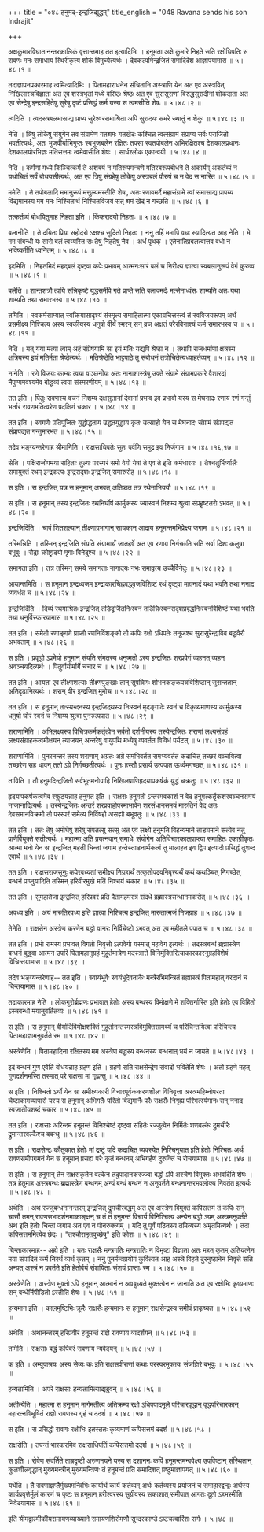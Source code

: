 +++
title = "०४८ हनुमद्-इन्द्रजिद्युद्धम्"
title_english = "048 Ravana sends his son Indrajit"

+++


अक्षकुमारविघातानन्तरकालिकं वृत्तान्तमाह तत इत्यादिभिः । हनूमता अक्षे
कुमारे निहते सति रक्षोधिपतिः स रावणः मनः समाधाय स्थिरीकृत्य शोकं
विमुच्येत्यर्थः । देवकल्पमिन्द्रजितं समादिदेश आज्ञापयामास  ॥  ५।४८।१  ॥   

  

तदाज्ञापनप्रकारमाह त्वमित्यादिभिः । पितामहाराधनेन संचितानि अस्त्राणि येन
अत एव अस्त्रवित् निखिलास्त्रविज्ञाता अत एव शस्त्रभृतां मध्ये वरिष्ठः
श्रेष्ठः अत एव सुरासुराणां विरुद्धसुरादीनां शोकदाता अत एव सेन्द्रेषु
इन्द्रसहितेषु सुरेषु दृष्टं प्रसिद्धं कर्म यस्य स त्वमसीति शेषः  ॥ 
५।४८।२  ॥   

  

त्वदिति । त्वदस्त्रबलमासाद्य प्राप्य सुरेश्वरसमाश्रिता अपि सुरादयः समरे
स्थातुं न शेकुः  ॥  ५।४८।३  ॥   

  

नेति । त्रिषु लोकेषु संयुगेन तव संग्रामेण गतश्रमः गतखेदः कश्चिन्न
त्वत्संग्रामं संप्राप्य सर्वः पराजितो भवतीत्यर्थः, अतः भुजवीर्याभिगुप्तः
स्वभुजबलेन रक्षितः तपसा स्वतपोबलेन अभिरक्षितश्च देशकालप्रधानः
देशकालयोरभिज्ञः मतिसत्तमः त्वमेवासीति शेषः । सार्धश्लोक एकान्वयी  ॥ 
५।४८।४  ॥   

  

नेति । कर्मणां मध्ये किञ्चित्कर्म ते अशक्यं न मतिरूपमन्त्रणे
मतिस्वरूपबोधने ते अकार्यम् अकर्तव्यं न यथोचितं सर्वं बोधयसीत्यर्थः, अत
एव त्रिषु संग्रहेषु लोकेषु अस्त्रबलं पौरुषं च न वेद स नास्ति  ॥  ५।४८।५
 ॥   

  

ममेति । ते तपोबलादि ममानुरूपं मत्तुल्यमस्तीति शेषः, अतः रणावमर्दे
महासंग्रामे त्वां समासाद्य प्रापय्य विद्यमानस्य मम मनः निश्चितार्थं
निश्चितविजयं सत् श्रमं खेदं न गच्छति  ॥  ५।४८।६  ॥   

  

तत्कर्तव्यं बोधयितुमाह निहता इति । किंकरादयो निहताः  ॥  ५।४८।७  ॥   

  

बलानीति । ते दयितः प्रियः सहोदरो ऽक्षश्च सूदितो निहतः । ननु तर्हि ममापि
वधः स्यादित्यत आह नेति । मे मम संबन्धी यः सारो बलं त्वय्यस्ति सः तेषु
निहतेषु नैव । अर्धं पृथक् । एतेनातिप्रबलत्वात्तव वधो न भविष्यतीति
ध्वनितम्  ॥  ५।४८।८  ॥   

  

इदमिति । निहतमिदं महद्बलं दृष्ट्वा कपेः प्रभावम् आत्मनःसारं बलं च
निरीक्ष्य ज्ञात्वा स्वबलानुरूपं वेगं कुरुष्व  ॥  ५।४८।९  ॥   

  

बलेति । शान्तशत्रौ त्वयि सन्निकृष्टे युद्धसमीपे गते प्राप्ते सति
बलावमर्दः मत्सेनाध्वंसः शाम्यति अतः यथा शाम्यति तथा समारभस्व  ॥  ५।४८।१०
 ॥   

  

तमिति । स्वकर्मसाम्यात् स्वक्रियासादृश्यं संस्मृत्य समाहितात्मा
एकाग्रचित्तस्त्वं तं स्वविजयरूपम् अर्थं प्रसमीक्ष्य निश्चित्य अस्य
स्वकीयस्य धनुषो वीर्यं स्मरन् सन् व्रज अक्षतं परैरविनाश्यं कर्म समारभस्व
च  ॥  ५।४८।११  ॥   

  

नेति । यत् यया मत्या त्वाम् अहं संप्रेषयामि सा इयं मतिः यद्यपि श्रेष्ठा
न । तथापि राजधर्माणां क्षत्रस्य क्षत्रियस्य इयं मतिर्मता श्रेष्ठेत्यर्थः
। मतिश्रेष्ठेति भाट्टपाठे तु संबोधनं तत्रोचितेत्यध्याहर्तव्यम्  ॥ 
५।४८।१२  ॥   

  

नानेति । रणे विजयः काम्यः त्वया वाञ्छनीयः अतः नानाशास्त्रेषु उक्ते
संग्रामे संग्रामप्रकारे वैशारद्यं नैपुण्यमवश्यमेव बोद्धव्यं त्वया
संस्मरणीयम्  ॥  ५।४८।१३  ॥   

  

तत इति । पितुः रावणस्य वचनं निशम्य दक्षसुतानां देवानां प्रभाव इव प्रभावो
यस्य स मेघनादः रणाय रणं गन्तुं भर्तारं रावणमतित्वरेण प्रदक्षिणं चकार  ॥ 
५।४८।१४  ॥   

  

तत इति । स्वगणैः प्रतिपूजितः युद्धोद्धताय उद्धतयुद्धाय कृतः उत्साहो येन
स मेघनादः संग्रामं संप्रपद्यत संप्रापद्यत गन्तुमारभत  ॥  ५।४८।१५  ॥   

  

तदेव भङ्ग्यन्तरेणाह श्रीमानिति । राक्षसाधिपतेः सुतः पर्वणि समुद्र इव
निर्जगाम  ॥  ५।४८।१६,१७  ॥   

  

सेति । पक्षिराजोपमया सहिताः तुल्यः परस्परं समो वेगो येषां ते एव ते इति
कर्मधारयः । तैश्चतुर्भिर्व्यालैः समायुक्तं रथम् इन्द्रकल्पः इन्द्रसदृशः
इन्द्रजित् समारुरोह  ॥  ५।४८।१८  ॥   

  

स इति । स इन्द्रजित् यत्र स हनूमान् अभवत् अतिष्ठत तत्र रथेनाभिययौ  ॥ 
५।४८।१९  ॥   

  

स इति । स हनूमान् तस्य इन्द्रजितः रथनिर्घोषं कार्मुकस्य ज्यास्वनं निशम्य
श्रुत्वा संप्रह़ृष्टतरो ऽभवत्  ॥  ५।४८।२०  ॥   

  

इन्द्रजिदिति । चापं शितशल्यान् तीक्ष्णाग्रभागान् सायकान् आदाय
हनूमन्तमभिप्रेक्ष्य जगाम  ॥  ५।४८।२१  ॥   

  

तस्मिन्निति । तस्मिन् इन्द्रजिति संयति संग्रामार्थं जातहर्षे अत एव रणाय
निर्गच्छति सति सर्वा दिशः कलुषा बभूवुः । रौद्राः क्रोष्ट्रादयो मृगाः
विनेदुश्च  ॥  ५।४८।२२  ॥   

  

समागता इति । तत्र तस्मिन् समये समागताः नागादयः नभः समावृत्य
उच्चैर्विनेदुः  ॥  ५।४८।२३  ॥   

  

आयान्तमिति । स हनूमान् इन्द्रध्वजम् इन्द्राकारचिह्नवद्ध्वजविशिष्टं रथं
दृष्ट्वा महानादं यथा भवति तथा ननाद व्यवर्धत च  ॥  ५।४८।२४  ॥   

  

इन्द्रजिदिति । दिव्यं रथमाश्रितः इन्द्रजित् तडिदूर्जितनिःस्वनं
तडिन्निःस्वनसदृशप्रवृद्धनिःस्वनविशिष्टं यथा भवति तथा धनुर्विस्फारयामास
 ॥  ५।४८।२५  ॥   

  

तत इति । समेतौ रणाङ्गणे प्राप्तौ रणनिर्विशङ्कौ तौ कपिः रक्षो ऽधिपतेः
तनूजश्च सुरासुरेन्द्राविव बद्धवैरौ अभवताम्  ॥  ५।४८।२६  ॥   

  

स इति । प्रवृद्धो ऽप्रमेयो हनूमान् संयति संमतस्य धनुष्मतो ऽस्य
इन्द्रजितः शरप्रवेगं व्यहनत् व्यहन् अवञ्चयदित्यर्थः । पितुर्वायोर्मार्गे
चचार च  ॥  ५।४८।२७  ॥   

  

तत इति । आयता एव तीक्ष्णशल्याः तीक्ष्णपुङ्खाः तान् सुपत्रिणः
शोभनकङ्कपत्रविशिष्टान् सुसन्ततान् अतिदृढानित्यर्थः । शरान् वीर
इन्द्रजित् मुमोच  ॥  ५।४८।२८  ॥   

  

तत इति । स हनूमान् तत्स्यन्दनस्य इन्द्रजिद्रथस्य निःस्वनं मृदङ्गादेः
स्वनं च विकृष्यमाणस्य कार्मुकस्य धनुषो घोरं स्वनं च निशम्य श्रुत्वा
पुनरुत्पपात  ॥  ५।४८।२९  ॥   

शराणामिति । अभिलक्ष्यस्य विचित्रकर्मकर्तृत्वेन सर्वतो दर्शनीयस्य
तस्येन्द्रजितः शराणां लक्ष्यसंग्रहं लक्ष्यसंग्राहकत्वमीक्षयन् त्याजयन्
अन्तरेषु वायुपथि मध्येषु व्यवर्तत विविधं पर्यटत्  ॥  ५।४८।३०  ॥   

  

शराणामिति । पुनरनन्तरं तस्य शराणाम् अग्रतः अग्रे समभिवर्तत समभ्यवर्तत
कदाचित् तच्छरं वञ्चयित्वा तच्छरेण सह धावन् ततो ऽग्रे निर्गच्छतीत्यर्थः ।
पुनः हस्तौ प्रसार्य उत्पपात ऊर्ध्वमगच्छत्  ॥  ५।४८।३१  ॥   

  

ताविति । तौ हनुमदिन्द्रजितौ सर्वभूतमनोग्राहि निखिलप्राणिहृदयापकर्षकं
युद्धं चक्रतुः  ॥  ५।४८।३२  ॥   

  

हृदयापकर्षकत्वमेव स्फुटयन्नाह हनुमत इति । राक्षसः हनूमतो ऽन्तरमवकाशं न
वेद हनुमत्कर्तृकशरवञ्चनसमयं नाजानादित्यर्थः । तस्येन्द्रजितः अन्तरं
शरप्रवाहोपरमाभावेन शरसंधानसमयं मारुतिर्न वेद अतः देवसमानविक्रमौ तौ
परस्परं समेत्य निर्विषहौ असह्यौ बभूवतुः  ॥  ५।४८।३३  ॥   

  

तत इति । ततः तेषु अमोघेषु शरेषु संपतत्सु सत्सु अत एव लक्ष्ये हनुमति
विहन्यमाने ताड्यमाने सत्येव नतु प्राणैर्वियुक्ते सतीत्यर्थः । महात्मा
अति प्रयत्नवान् समाधेः संयोगेन अतिविचारकालप्राप्त्या समाहितः एकाग्रीकृतः
आत्मा मनो येन सः इन्द्रजित् महतीं चिन्तां जगाम हन्तेस्ताडनार्थकत्वं तु
मालाहत इव द्विप इत्यादौ प्रसिद्धं तुशब्द एवार्थे  ॥  ५।४८।३४  ॥   

  

तत इति । राक्षसराजसूनुः कपेरवध्यतां समीक्ष्य निग्रहार्थं
तत्कृतोपद्रवनिवृत्त्यर्थं कथं कथञ्चित् निगच्छेत् बन्धनं प्राप्नुयादिति
तस्मिन् हरिवीरमुखे मतिं निश्चयं चकार  ॥  ५।४८।३५  ॥   

  

तत इति । सुमहातेजा इन्द्रजित् हरिप्रवरं प्रति पैतामहमस्त्रं संदधे
ब्रह्मास्त्रसन्धानमकरोत्  ॥  ५।४८।३६  ॥   

  

अवध्य इति । अयं मारुतिरवध्य इति ज्ञात्वा निश्चित्य इन्द्रजित्
मारुतात्मजं निजग्राह  ॥  ५।४८।३७  ॥   

  

तेनेति । राक्षसेन अस्त्रेण करणेन बद्धो वानरः निर्विचेष्टो ऽभवत् अत एव
महीतले पपात च  ॥  ५।४८।३८  ॥   

  

तत इति । प्रभो रामस्य प्रभावत् विगतो निवृत्तो ऽल्पवेगो यस्मात् महावेग
इत्यर्थः । तदस्त्रबन्धं ब्रह्मास्त्रेण बन्धनं बुद्ध्वा आत्मन उपरि
पितामहानुग्रहं मुहूर्तमात्रेण मदस्त्रात्ते
विनिर्मुक्तिरित्याकारकारनुग्रहविशेषं विचिन्तयामास  ॥  ५।४८।३९ ॥   

  

तदेव भङ्ग्यन्तरेणाह-- तत इति । स्वायंभूवैः स्वयंभूदेवताकैः
मन्त्रैरभिमन्त्रितं ब्रह्मास्त्रं पितामहात् वरदानं च चिन्तयामास  ॥ 
५।४८।४०  ॥   

  

तदाकारमाह नेति । लोकगुरोर्ब्रह्मणः प्रभावात् हेतोः अस्य बन्धस्य
विमोक्षणे मे शक्तिर्नास्ति इति हेतोः एव विहितो ऽस्त्रबन्धो
मयानुवर्तितव्यः  ॥  ५।४८।४१  ॥   

  

स इति । स हनूमान् वीर्यादिविमोक्षशक्तिं
गुहूर्तानन्तरमस्त्रविमुक्तिसामर्थ्यं च परिचिन्तयित्वा परिचिन्त्य
पितामहाज्ञामनुवर्तते स्म  ॥  ५।४८।४२  ॥   

  

अस्त्रेणेति । पितामहादिना रक्षितस्य मम अस्त्रेण बद्धस्य बन्धनस्य
बन्धनात् भयं न जायते  ॥  ५।४८।४३  ॥   

  

इदं बन्धनं गुण एवेति बोधयन्नाह ग्रहण इति । ग्रहणे सति राक्षसेन्द्रेण
संवादो भवितेति शेषः । अतो ग्रहणे महत् गुणदर्शनमस्ति तस्मात् परे राक्षसा
मां गृह्णन्तु  ॥  ५।४८।४४  ॥   

  

स इति । निश्चितो ऽर्थो येन सः समीक्ष्यकारी विचारपूर्वककरणशीलः विनिवृत्ता
अस्त्रमहिम्नोपरता चेष्टाकामव्यापारो यस्य स हनूमान् अभिगतैः परितो
विद्यमानैः परैः राक्षसैः निगृह्य परिभर्त्स्यमानः सन् ननाद स्वजातीयशब्दं
चकार  ॥  ५।४८।४५  ॥   

  

तत इति । राक्षसाः अरिन्दमं हनूमन्तं विनिश्चेष्टं दृष्ट्वा संहितैः
रज्जुत्वेन निर्मितैः शणवल्कैः द्रुमचीरैः द्रुमान्तरवल्कैश्च बबन्धुः  ॥ 
५।४८।४६  ॥   

  

स इति । राक्षसेन्द्रः कौतुकात् हेतोः मां द्रष्टुं यदि कदाचित् व्यवस्येत्
निश्चिनुयात् इति हेतोः निश्चितः अर्थः रावणसमीपगमनं येन स हनूमान् प्रसह्य
परैः कृतं बन्धनम् अभिगर्हणं दुरुक्तिं च रोचयामास  ॥  ५।४८।४७  ॥   

  

स इति । स हनूमान् तेन राक्षसकृतेन वल्केन तदुपादानकरज्ज्वा बद्धो ऽपि
अस्त्रेण विमुक्तः अभवदिति शेषः । तत्र हेतुमाह अस्त्रबन्धः ब्रह्मास्त्रेण
बन्धनम् अन्यं बन्धं बन्धनं न अनुवर्तते बन्धनान्तरमवलोक्य निवर्तत
इत्यर्थः  ॥  ५।४८।४८  ॥   

  

अथेति । अथ रज्जुबन्धनानन्तरम् इन्द्रजित् द्रुमचीरबद्धम् अत एव अस्त्रेण
विमुक्तं कपिसत्तमं तं कपिः सन् चासौ तमन् रावणसभादर्शनमाकाङ्क्षन् च तं तं
हनुमन्तं विचार्य विनिश्चित्य अन्येन बद्धो ऽयम् अस्त्रमनुवर्तते अथ इति
हेतोः चिन्तां जगाम अत एव न पौनरुक्त्यम् । यदि तु पूर्वं पठितस्य
तमित्यस्य अमृतमित्यर्थः । तदा कपिसत्तममित्येव छेदः ।
"तश्चौरामृतपुच्छेषु" इति कोशः  ॥  ५।४८।४९  ॥   

  

चिन्ताकारमाह-- अहो इति । यतः राक्षसैः मन्त्रगतिः मन्त्ररातिः न विमृष्टा
विज्ञाता अतः महत् कृतम् अतियत्नेन मया संपादितं कर्म निरर्थं व्यर्थं
कृतम् । ननु पुनर्मन्त्रप्रयोगं कुर्वित्यत आह अस्त्रे विहते दुरनुष्ठानेन
निवृत्ते सति अन्यत् अस्त्रं न प्रवर्तते इति हेतोर्वयं संशयिताः संशयं
प्राप्ताः स्म  ॥  ५।४८।५०  ॥   

  

अस्त्रेणेति । अस्त्रेण मुक्तो ऽपि हनूमान् आत्मानं न अवबुध्यते मुक्तत्वेन
न जानाति अत एव रक्षोभिः कृष्यमाणः सन् बन्धैर्निपीडितो ऽस्तीति शेषः  ॥ 
५।४८।५१  ॥   

  

हन्यमान इति । कालमुष्टिभिः क्रूरैः राक्षसैः हन्यमानः स हनूमान्
राक्षसेन्द्रस्य समीपं प्राकृष्यत  ॥  ५।४८।५२  ॥   

  

अथेति । अथानन्तरम् हरिप्रवीरं हनूमन्तं राज्ञे रावणाय व्यदर्शयन्  ॥ 
५।४८।५३ ॥   

  

तमिति । राक्षसाः बद्धं कपिवरं रावणाय न्यवेदयन्  ॥  ५।४८।५४  ॥   

  

क इति । अम्युपाश्रयः अस्य सेव्यः कः इति राक्षसवीराणां कथाः परस्परमुक्तयः
संजज्ञिरे बभूवुः  ॥  ५।४८।५५  ॥   

  

हन्यतामिति । अपरे राक्षसाः हन्यतामित्याद्यब्रुवन्  ॥  ५।४८।५६  ॥   

  

अतीत्येति । महात्मा स हनूमान् मार्गमतीत्य अतिक्रम्य रक्षो ऽधिपपादमूले
परिचारवृद्धान् वृद्धपरिचारकान् महारत्नविभूषितं राज्ञो रावणस्य गृहं च
ददर्श  ॥  ५।४८।५७  ॥   

  

स इति । स प्रसिद्धो रावणः रक्षोभिः इतस्ततः कृष्यमाणं कपिसत्तमं ददर्श  ॥ 
५।४८।५८  ॥   

  

राक्षसेति । तपन्तं भास्करमिव राक्षसाधिपतिं कपिसत्तमो ददर्श  ॥  ५।४८।५९
 ॥   

  

स इति । रोषेण संवर्तिते ताम्रदृष्टी अरुणनयने यस्य स दशाननः कपिं
हनूमन्तमन्ववेक्ष्य उपविष्टान् संस्थितान् कुलशीलवृद्धान् मुख्यमन्त्रीन्
मुख्यमन्त्रिणः तं हनूमन्तं प्रति समादिशत् प्रष्टुमाज्ञापयत्  ॥  ५।४८।६०
 ॥   

  

यथेति । तै रावणाज्ञप्तैर्मुख्यमन्त्रिभिः कार्यार्थं कार्यं कर्तव्यम्
अर्थः कर्तव्यस्य प्रयोजनं च समाहारद्वन्द्वः अर्थस्य कार्यप्रवृत्तेर्मूलं
कारणं च पृष्टः स हनूमान् हरीश्वरस्य सुग्रीवस्य सकाशात् समीपात् आगतः दूतो
ऽहमस्मीति निवेदयामास  ॥  ५।४८।६१  ॥   

  

इति श्रीमद्वाल्मीकीयरामायणव्याख्याने रामायणशिरोमणौ सुन्दरकाण्डे
ऽष्टचत्वारिंशः सर्गः  ॥  ५।४८  ॥   

  


